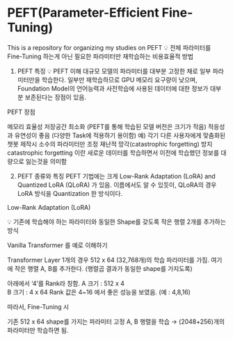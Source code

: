 # PEFT(Parameter-Efficient Fine-Tuning)
This is a repository for organizing my studies on PEFT
💡
전체 파라미터를 Fine-Tuning 하는게 아닌 필요한 파라미터만 재학습하는 비용효율적 방법
1. PEFT 특징
💡
PEFT 이해
대규모 모델의 파라미터를 대부분 고정한 채로 일부 파라미터만을 학습한다. 일부만 재학습하므로 GPU 메모리 요구량이 낮으며, Foundation Model의 언어능력과 사전학습에 사용된 데이터에 대한 정보가 대부분 보존된다는 장점이 있음.



PEFT 장점

메모리 효율성
저장공간 최소화 (PEFT를 통해 학습된 모델 버전은 크기가 작음)
적응성과 유연성이 좋음 (다양한 Task에 적용하기 용이함)
예) 각기 다른 사용자에게 맞춤화된 챗봇 제작시 소수의 파라미터만 조정
재난적 망각(catastrophic forgetting) 방지
catastrophic forgetting 이란 새로운 데이터를 학습하면서 이전에 학습했던 정보를 대량으로 잃는것을 의미함


2. PEFT 종류와 특징
PEFT 기법에는 크게 Low-Rank Adaptation (LoRA) and Quantized LoRA (QLoRA) 가 있음. 이름에서도 알 수 있듯이, QLoRA의 경우 LoRA 방식을 Quantization 한 방식이다.



Low-Rank Adaptation (LoRA) 

💡
기존에 학습해야 하는 파라미터와 동일한 Shape를 갖도록 작은 행렬 2개를 추가하는 방식


Vanilla Transformer 를 예로 이해하기

Transformer Layer 1개의 경우 512 x 64 (32,768개)의 학습 파라미터를 가짐. 여기에 작은 행렬 A, B를 추가한다. (행렬곱 결과가 동일한 shape를 가지도록)


아래에서 ‘4’를 Rank라 칭함.
A 크기 : 512 x 4  
B 크기 : 4 x 64 
Rank 값은 4~16 에서 좋은 성능을 보였음. (예 : 4,8,16)


따라서, Fine-Tuning 시

기존 512 x 64 shape를 가지는 파라미터 고정 
A, B 행렬을 학습 → (2048+256)개의 파라미터만 학습하면 됨.